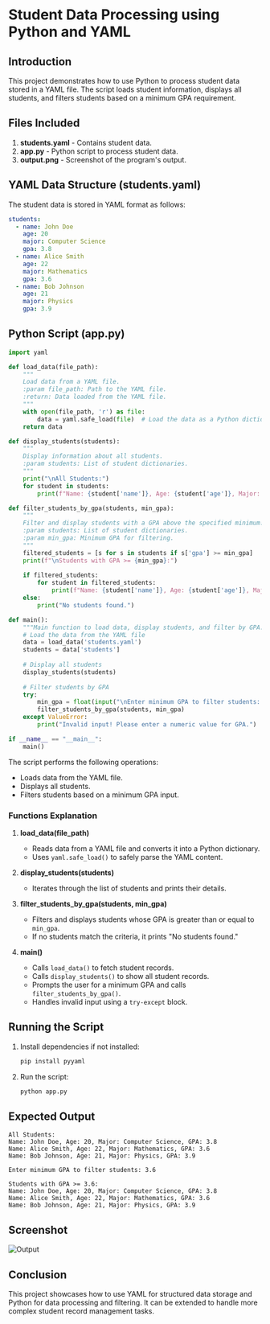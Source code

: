 # Student Data Processing using Python and YAML

## Introduction
This project demonstrates how to use Python to process student data stored in a YAML file. The script loads student information, displays all students, and filters students based on a minimum GPA requirement.

## Files Included
1. **students.yaml** - Contains student data.
2. **app.py** - Python script to process student data.
3. **output.png** - Screenshot of the program's output.

## YAML Data Structure (students.yaml)
The student data is stored in YAML format as follows:
```yaml
students:
  - name: John Doe
    age: 20
    major: Computer Science
    gpa: 3.8
  - name: Alice Smith
    age: 22
    major: Mathematics
    gpa: 3.6
  - name: Bob Johnson
    age: 21
    major: Physics
    gpa: 3.9
```

## Python Script (app.py)
```app.py
import yaml

def load_data(file_path):
    """
    Load data from a YAML file.
    :param file_path: Path to the YAML file.
    :return: Data loaded from the YAML file.
    """
    with open(file_path, 'r') as file:
        data = yaml.safe_load(file)  # Load the data as a Python dictionary
    return data

def display_students(students):
    """
    Display information about all students.
    :param students: List of student dictionaries.
    """
    print("\nAll Students:")
    for student in students:
        print(f"Name: {student['name']}, Age: {student['age']}, Major: {student['major']}, GPA: {student['gpa']}")

def filter_students_by_gpa(students, min_gpa):
    """
    Filter and display students with a GPA above the specified minimum.
    :param students: List of student dictionaries.
    :param min_gpa: Minimum GPA for filtering.
    """
    filtered_students = [s for s in students if s['gpa'] >= min_gpa]
    print(f"\nStudents with GPA >= {min_gpa}:")
    
    if filtered_students:
        for student in filtered_students:
            print(f"Name: {student['name']}, Age: {student['age']}, Major: {student['major']}, GPA: {student['gpa']}")
    else:
        print("No students found.")

def main():
    """Main function to load data, display students, and filter by GPA."""
    # Load the data from the YAML file
    data = load_data('students.yaml')
    students = data['students']
    
    # Display all students
    display_students(students)
    
    # Filter students by GPA
    try:
        min_gpa = float(input("\nEnter minimum GPA to filter students: "))
        filter_students_by_gpa(students, min_gpa)
    except ValueError:
        print("Invalid input! Please enter a numeric value for GPA.")

if __name__ == "__main__":
    main()
```
The script performs the following operations:
- Loads data from the YAML file.
- Displays all students.
- Filters students based on a minimum GPA input.

### Functions Explanation
1. **load_data(file_path)**
   - Reads data from a YAML file and converts it into a Python dictionary.
   - Uses `yaml.safe_load()` to safely parse the YAML content.

2. **display_students(students)**
   - Iterates through the list of students and prints their details.

3. **filter_students_by_gpa(students, min_gpa)**
   - Filters and displays students whose GPA is greater than or equal to `min_gpa`.
   - If no students match the criteria, it prints "No students found."

4. **main()**
   - Calls `load_data()` to fetch student records.
   - Calls `display_students()` to show all student records.
   - Prompts the user for a minimum GPA and calls `filter_students_by_gpa()`.
   - Handles invalid input using a `try-except` block.

## Running the Script
1. Install dependencies if not installed:
   ```sh
   pip install pyyaml
   ```
2. Run the script:
   ```sh
   python app.py
   ```

## Expected Output
```
All Students:
Name: John Doe, Age: 20, Major: Computer Science, GPA: 3.8
Name: Alice Smith, Age: 22, Major: Mathematics, GPA: 3.6
Name: Bob Johnson, Age: 21, Major: Physics, GPA: 3.9

Enter minimum GPA to filter students: 3.6

Students with GPA >= 3.6:
Name: John Doe, Age: 20, Major: Computer Science, GPA: 3.8
Name: Alice Smith, Age: 22, Major: Mathematics, GPA: 3.6
Name: Bob Johnson, Age: 21, Major: Physics, GPA: 3.9
```

## Screenshot
![Output](output.png)

## Conclusion
This project showcases how to use YAML for structured data storage and Python for data processing and filtering. It can be extended to handle more complex student record management tasks.
